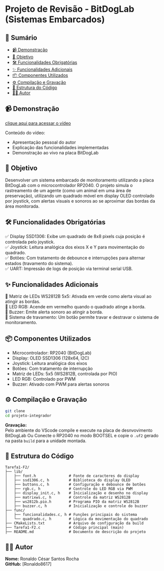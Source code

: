 # Projeto de Revisão - BitDogLab (Sistemas Embarcados)

## 📌 Sumário  
- [📹 Demonstração](#-demonstração)  
- [🎯 Objetivo](#-objetivo)  
- [🛠️ Funcionalidades Obrigatórias](#️-funcionalidades-obrigatórias)  
- [✨ Funcionalidades Adicionais](#-funcionalidades-adicionais)  
- [📦 Componentes Utilizados](#-componentes-utilizados)  
- [⚙️ Compilação e Gravação](#️-compilação-e-gravação)  
- [📂 Estrutura do Código](#-estrutura-do-código)  
- [👨‍💻 Autor](#-autor)  

## 📹 Demonstração  
[clique aqui para acessar o vídeo](https://youtu.be/l4Crf1CP6mE)

Conteúdo do vídeo:  
- Apresentação pessoal do autor  
- Explicação das funcionalidades implementadas  
- Demonstração ao vivo na placa BitDogLab  

## 🎯 Objetivo  
Desenvolver um sistema embarcado de monitoramento utilizando a placa BitDogLab com o microcontrolador RP2040. O projeto simula o rastreamento de um agente (como um animal em uma área de preservação), utilizando um quadrado móvel em display OLED controlado por joystick, com alertas visuais e sonoros ao se aproximar das bordas da área monitorada.  

## 🛠️ Funcionalidades Obrigatórias  
✅ Display SSD1306: Exibe um quadrado de 8x8 pixels cuja posição é controlada pelo joystick.  
✅ Joystick: Leitura analógica dos eixos X e Y para movimentação do quadrado.  
✅ Botões: Com tratamento de debounce e interrupções para alternar estados (travamento do sistema).  
✅ UART: Impressão de logs de posição via terminal serial USB.  

## ✨ Funcionalidades Adicionais  
🔹 Matriz de LEDs WS2812B 5x5: Ativada em verde como alerta visual ao atingir as bordas.  
🔹 LED RGB: Acende em vermelho quando o quadrado atinge a borda.  
🔹 Buzzer: Emite alerta sonoro ao atingir a borda.  
🔹 Sistema de travamento: Um botão permite travar e destravar o sistema de monitoramento.  

## 📦 Componentes Utilizados  
- Microcontrolador: RP2040 (BitDogLab)  
- Display: OLED SSD1306 (128x64, I2C)  
- Joystick: Leitura analógica dos eixos  
- Botões: Com tratamento de interrupção  
- Matriz de LEDs: 5x5 (WS2812B, controlada por PIO)  
- LED RGB: Controlado por PWM  
- Buzzer: Ativado com PWM para alertas sonoros  

## ⚙️ Compilação e Gravação  
```bash
git clone 
cd projeto-integrador
```

**Gravação:**  
Pelo ambiente do VScode compile e execute na placa de desnvovimento BitDogLab
Ou
Conecte o RP2040 no modo BOOTSEL e copie o `.uf2` gerado na pasta `build` para a unidade montada.

## 📂 Estrutura do Código  

```plaintext
Tarefa1-F2/  
├── lib/  
│   ├── font.h               # Fonte de caracteres do display  
│   ├── ssd1306.c, h         # Biblioteca do display OLED  
│   ├── buttons.c, h         # Configuração e debounce de botões  
│   ├── rgb.c, h             # Controle do LED RGB via PWM  
│   ├── display_init.c, h    # Inicialização e desenho no display  
│   ├── matrixws.c, h        # Controle da matriz WS2812B  
│   ├── ws2812b.pio.h        # Programa PIO da matriz WS2812B  
│   ├── buzzer.c, h          # Inicialização e controle do buzzer  
├── func/  
│   ├── funcionalidades.c, h # Funções principais do sistema  
│   └── quadrado.c, h        # Lógica da movimentação do quadrado  
├── CMakeLists.txt           # Arquivo de configuração da build  
├── Tarefa1-F2.c             # Código principal (main)  
├── README.md                # Documento de descrição do projeto  
```

## 👨‍💻 Autor  
**Nome:** Ronaldo César Santos Rocha  
**GitHub:** [Ronaldo8617]
